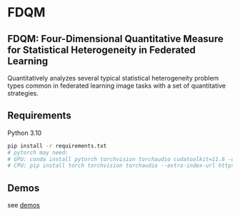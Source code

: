 # FDQM

## FDQM: Four-Dimensional Quantitative Measure for Statistical Heterogeneity in Federated Learning

Quantitatively analyzes several typical statistical heterogeneity problem types common in federated learning image tasks with a set of quantitative strategies. 

## Requirements

Python 3.10

```bash
pip install -r requirements.txt
# pytorch may need:
# GPU: conda install pytorch torchvision torchaudio cudatoolkit=11.6 -c pytorch -c conda-forge
# CPU: pip install torch torchvision torchaudio --extra-index-url https://download.pytorch.org/whl/cpu
```

## Demos

see [demos](./demos)
